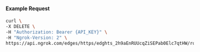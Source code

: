 <!-- Code generated for API Clients. DO NOT EDIT. -->

#### Example Request

```bash
curl \
-X DELETE \
-H "Authorization: Bearer {API_KEY}" \
-H "Ngrok-Version: 2" \
https://api.ngrok.com/edges/https/edghts_2h9aEnRUUcqZiSEPab0Elc7qtHW/routes/edghtsrt_2h9aErKNzKvnfpM54Ui4nQmsB35/oauth
```
